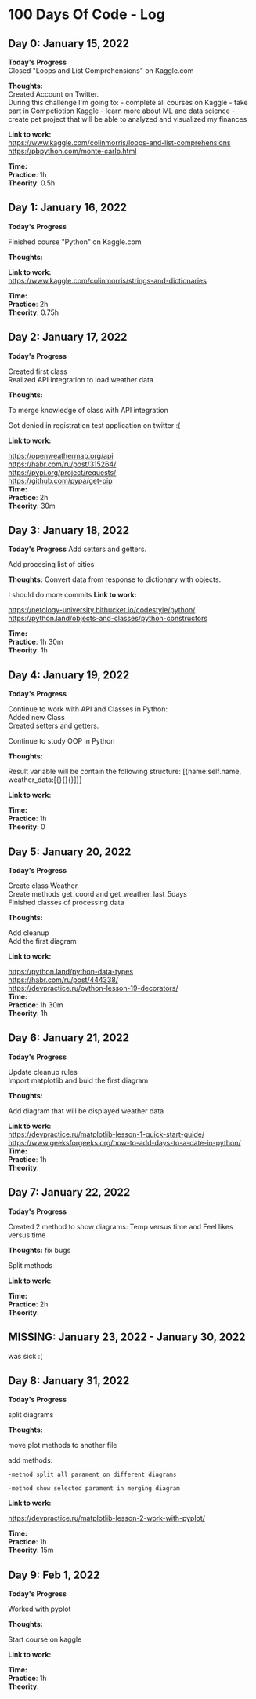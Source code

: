 # 100 Days Of Code - Log

## Day 0: January 15, 2022

**Today's Progress** </br>
Closed "Loops and List Comprehensions" on Kaggle.com 

**Thoughts:**</br>
Created Account on Twitter.</br>
During this challenge I'm going to:
    - complete all courses on Kaggle
    - take part in Competiotion Kaggle
    - learn more about ML and data science
    - create pet project that will be able to analyzed and visualized my finances


**Link to work:** </br>
https://www.kaggle.com/colinmorris/loops-and-list-comprehensions </br>
https://pbpython.com/monte-carlo.html

**Time:**</br>
**Practice**: 1h</br>
**Theority**: 0.5h 



## Day 1: January 16, 2022

**Today's Progress** 

Finished course "Python" on Kaggle.com 

**Thoughts:**

**Link to work:**  
https://www.kaggle.com/colinmorris/strings-and-dictionaries </br>

**Time:** </br>
**Practice**:  2h</br>
**Theority**: 0.75h 




## Day 2: January 17, 2022

**Today's Progress** 

Created first class</br>
Realized API integration to load weather data

**Thoughts:**

To merge knowledge of class with API integration

Got denied in registration test application on twitter :(

**Link to work:**  

https://openweathermap.org/api </br>
https://habr.com/ru/post/315264/ </br>
https://pypi.org/project/requests/ </br>
https://github.com/pypa/get-pip </br>
**Time:** </br>
**Practice**: 2h </br>
**Theority**:  30m




## Day 3: January 18, 2022

**Today's Progress** 
Add setters and getters. 

Add procesing list of cities

**Thoughts:**
Convert data from response to dictionary with objects.

I should do more commits
**Link to work:**  

https://netology-university.bitbucket.io/codestyle/python/ </br>
https://python.land/objects-and-classes/python-constructors </br>

**Time:** </br>
**Practice**: 1h 30m </br>
**Theority**:  1h



## Day 4: January 19, 2022

**Today's Progress** 

Continue to work with API and Classes in Python:</br>
    Added new Class</br>
    Created setters and getters. </br>

Continue to study OOP in Python

**Thoughts:**

Result variable will be contain the following structure: [{name:self.name, weather_data:[{}{}{}]}]</br>

**Link to work:**  

**Time:** </br>
**Practice**: 1h </br>
**Theority**: 0



## Day 5: January 20, 2022

**Today's Progress** 

Create class Weather.</br>
Create methods get_coord and get_weather_last_5days</br>
Finished classes of processing data</br>

**Thoughts:**

Add cleanup</br>
Add the first diagram</br>

**Link to work:**  

https://python.land/python-data-types</br>
https://habr.com/ru/post/444338/</br>
https://devpractice.ru/python-lesson-19-decorators/</br>
**Time:** </br>
**Practice**: 1h 30m </br>
**Theority**: 1h




## Day 6: January 21, 2022

**Today's Progress** 

Update cleanup rules</br>
Import matplotlib and buld the first diagram

**Thoughts:**

Add diagram that will be displayed weather data

**Link to work:**  
https://devpractice.ru/matplotlib-lesson-1-quick-start-guide/ </br>
https://www.geeksforgeeks.org/how-to-add-days-to-a-date-in-python/
**Time:** </br>
**Practice**: 1h </br>
**Theority**: 



## Day 7: January 22, 2022

**Today's Progress** 

Created 2 method to show diagrams: Temp versus time and Feel likes versus time
 
**Thoughts:**
fix bugs

 Split methods

**Link to work:**  
 
**Time:** </br>
**Practice**: 2h</br>
**Theority**: 

## MISSING: January 23, 2022 - January 30, 2022

was sick :(


## Day 8: January 31, 2022

**Today's Progress** 

 split diagrams 

**Thoughts:**

 move plot methods to another file

 add methods:

    -method split all parament on different diagrams
    
    -method show selected parament in merging diagram


**Link to work:**  
 
 https://devpractice.ru/matplotlib-lesson-2-work-with-pyplot/

**Time:** </br>
**Practice**: 1h</br>
**Theority**: 15m



## Day 9: Feb 1, 2022

**Today's Progress** 

Worked with pyplot

**Thoughts:**

Start course on kaggle


**Link to work:**  
 

**Time:** </br>
**Practice**: 1h</br>
**Theority**: